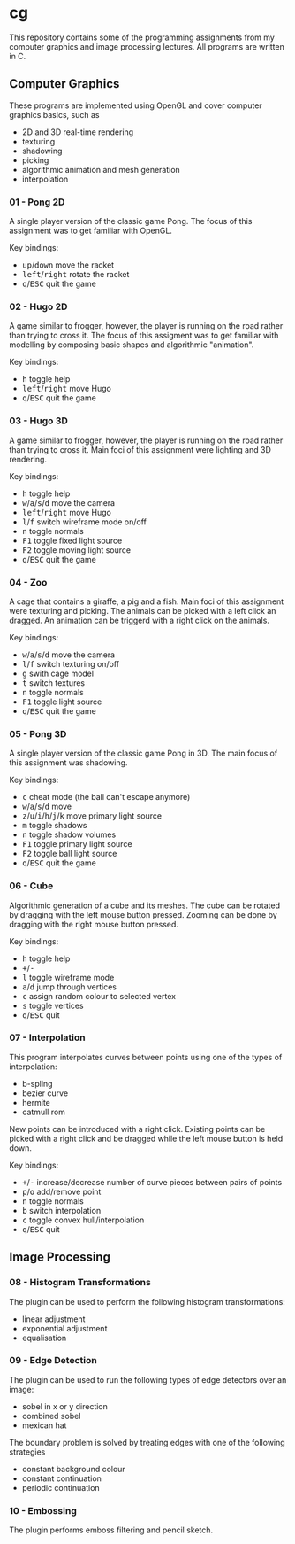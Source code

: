 # cg
This repository contains some of the programming assignments from my computer graphics and image processing lectures. All programs are written in C.

## Computer Graphics
These programs are implemented using OpenGL and cover computer graphics basics, such as
* 2D and 3D real-time rendering
* texturing
* shadowing
* picking
* algorithmic animation and mesh generation
* interpolation

### 01 - Pong 2D
A single player version of the classic game Pong. The focus of this assignment was to get familiar with OpenGL.

Key bindings:
* <kbd>up</kbd>/<kbd>down</kbd> move the racket
* <kbd>left</kbd>/<kbd>right</kbd> rotate the racket
* <kbd>q</kbd>/<kbd>ESC</kbd> quit the game

### 02 - Hugo 2D
A game similar to frogger, however, the player is running on the road rather than trying to cross it. The focus of this assigment was to get familiar with modelling by composing basic shapes and algorithmic "animation".

Key bindings:
* <kbd>h</kbd> toggle help
* <kbd>left</kbd>/<kbd>right</kbd> move Hugo
* <kbd>q</kbd>/<kbd>ESC</kbd> quit the game

### 03 - Hugo 3D
A game similar to frogger, however, the player is running on the road rather than trying to cross it. Main foci of this assignment were lighting and 3D rendering.

Key bindings:
* <kbd>h</kbd> toggle help
* <kbd>w</kbd>/<kbd>a</kbd>/<kbd>s</kbd>/<kbd>d</kbd> move the camera
* <kbd>left</kbd>/<kbd>right</kbd> move Hugo
* <kbd>l</kbd>/<kbd>f</kbd> switch wireframe mode on/off
* <kbd>n</kbd> toggle normals
* <kbd>F1</kbd> toggle fixed light source
* <kbd>F2</kbd> toggle moving light source
* <kbd>q</kbd>/<kbd>ESC</kbd> quit the game

### 04 - Zoo
A cage that contains a giraffe, a pig and a fish. Main foci of this assignment were texturing and picking. The animals can be picked with a left click an dragged. An animation can be triggerd with a right click on the animals.

Key bindings:
* <kbd>w</kbd>/<kbd>a</kbd>/<kbd>s</kbd>/<kbd>d</kbd> move the camera
* <kbd>l</kbd>/<kbd>f</kbd> switch texturing on/off
* <kbd>g</kbd> swith cage model
* <kbd>t</kbd> switch textures
* <kbd>n</kbd> toggle normals
* <kbd>F1</kbd> toggle light source
* <kbd>q</kbd>/<kbd>ESC</kbd> quit the game

### 05 - Pong 3D
A single player version of the classic game Pong in 3D. The main focus of this assignment was shadowing.

Key bindings:
* <kbd>c</kbd> cheat mode (the ball can't escape anymore)
* <kbd>w</kbd>/<kbd>a</kbd>/<kbd>s</kbd>/<kbd>d</kbd> move
* <kbd>z</kbd>/<kbd>u</kbd>/<kbd>i</kbd>/<kbd>h</kbd>/<kbd>j</kbd>/<kbd>k</kbd> move primary light source
* <kbd>m</kbd> toggle shadows
* <kbd>n</kbd> toggle shadow volumes
* <kbd>F1</kbd> toggle primary light source
* <kbd>F2</kbd> toggle ball light source
* <kbd>q</kbd>/<kbd>ESC</kbd> quit the game

### 06 - Cube
Algorithmic generation of a cube and its meshes. The cube can be rotated by dragging with the left mouse button pressed. Zooming can be done by dragging with the right mouse button pressed.

Key bindings:
* <kbd>h</kbd> toggle help
* <kbd>+</kbd>/<kbd>-</kbd>
* <kbd>l</kbd> toggle wireframe mode
* <kbd>a</kbd>/<kbd>d</kbd> jump through vertices
* <kbd>c</kbd> assign random colour to selected vertex
* <kbd>s</kbd> toggle vertices
* <kbd>q</kbd>/<kbd>ESC</kbd> quit

### 07 - Interpolation
This program interpolates curves between points using one of the types of interpolation:
* b-spling
* bezier curve
* hermite
* catmull rom

New points can be introduced with a right click. Existing points can be picked with a right click and be dragged while the left mouse button is held down.

Key bindings:
* <kbd>+</kbd>/<kbd>-</kbd> increase/decrease number of curve pieces between pairs of points
* <kbd>p</kbd>/<kbd>o</kbd> add/remove point
* <kbd>n</kbd> toggle normals
* <kbd>b</kbd> switch interpolation
* <kbd>c</kbd> toggle convex hull/interpolation
* <kbd>q</kbd>/<kbd>ESC</kbd> quit

## Image Processing

### 08 - Histogram Transformations
The plugin can be used to perform the following histogram transformations:
* linear adjustment
* exponential adjustment
* equalisation

### 09 - Edge Detection
The plugin can be used to run the following types of edge detectors over an image:
* sobel in x or y direction
* combined sobel
* mexican hat

The boundary problem is solved by treating edges with one of the following strategies
* constant background colour
* constant continuation
* periodic continuation

### 10 - Embossing
The plugin performs emboss filtering and pencil sketch.
